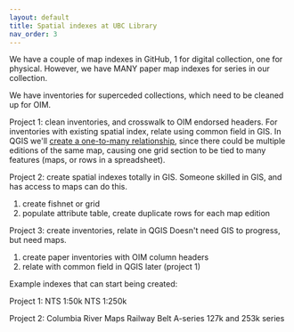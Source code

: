 ```yaml
---
layout: default
title: Spatial indexes at UBC Library
nav_order: 3
---
```


We have a couple of map indexes in GitHub, 1 for digital collection, one for physical. However, we have MANY paper map indexes for series in our collection.

We have inventories for superceded collections, which need to be cleaned up for OIM.

Project 1: clean inventories, and crosswalk to OIM endorsed headers. For inventories with existing spatial index, relate using common field in GIS. In QGIS we'll [create a one-to-many relationship](https://docs.qgis.org/3.10/en/docs/user_manual/working_with_vector/attribute_table.html#creating-one-or-many-to-many-relations), since there could be multiple editions of the same map, causing one grid section to be tied to many features (maps, or rows in a spreadsheet).

Project 2: create spatial indexes totally in GIS.
Someone skilled in GIS, and has access to maps can do this.
  1. create fishnet or grid
  2. populate attribute table, create duplicate rows for each map edition

Project 3: create inventories, relate in QGIS
Doesn't need GIS to progress, but need maps.
  1. create paper inventories with OIM column headers
  2. relate with common field in QGIS later (project 1)


Example indexes that can start being created:

Project 1:
NTS 1:50k
NTS 1:250k

Project 2:
Columbia River Maps
Railway Belt
A-series
127k and 253k series
